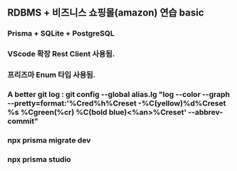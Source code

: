 ## RDBMS + 비즈니스 쇼핑몰(amazon) 연습 basic

### Prisma + SQLite + PostgreSQL

### VScode 확장 Rest Client 사용됨.

### 프리즈마 Enum 타입 사용됨.

### A better git log : git config --global alias.lg "log --color --graph --pretty=format:'%Cred%h%Creset -%C(yellow)%d%Creset %s %Cgreen(%cr) %C(bold blue)<%an>%Creset' --abbrev-commit"

### npx prisma migrate dev

### npx prisma studio
